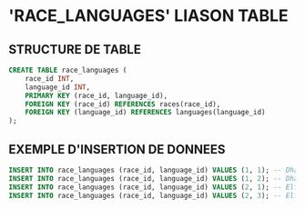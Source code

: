 # 'RACE_LANGUAGES' LIASON TABLE

## STRUCTURE DE TABLE

```sql
CREATE TABLE race_languages (
    race_id INT,
    language_id INT,
    PRIMARY KEY (race_id, language_id),
    FOREIGN KEY (race_id) REFERENCES races(race_id),
    FOREIGN KEY (language_id) REFERENCES languages(language_id)
);
```

## EXEMPLE D'INSERTION DE DONNEES

```sql
INSERT INTO race_languages (race_id, language_id) VALUES (1, 1); -- Dhampire connaît Elvish
INSERT INTO race_languages (race_id, language_id) VALUES (1, 2); -- Dhampire connaît Common
INSERT INTO race_languages (race_id, language_id) VALUES (2, 1); -- Elf connaît Elvish
INSERT INTO race_languages (race_id, language_id) VALUES (2, 3); -- Elf connaît Dwarvish
```
